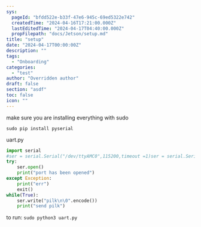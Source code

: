 ```yaml
---
sys:
  pageId: "bfdd522e-b33f-47e6-945c-69ed5322e742"
  createdTime: "2024-04-16T17:21:00.000Z"
  lastEditedTime: "2024-04-17T04:40:00.000Z"
  propFilepath: "docs/Jetson/setup.md"
title: "setup"
date: "2024-04-17T00:00:00Z"
description: ""
tags:
  - "Onboarding"
categories:
  - "test"
author: "Overridden author"
draft: false
section: "asdf"
toc: false
icon: ""
---
```


make sure you are installing everything with sudo

`sudo pip install pyserial`

uart.py

```python
import serial
#ser = serial.Serial("/dev/ttyAMC0",115200,timeout =1)ser = serial.Serial("/dev/ttyTHS0",115200,timeout =1)
try:
    ser.open()
    print("port has been opened")
except Exception:
    print("err")
    exit()
while(True):
    ser.write("pilk\n\0".encode())
    print("send pilk")
```

to run: `sudo python3 uart.py`
